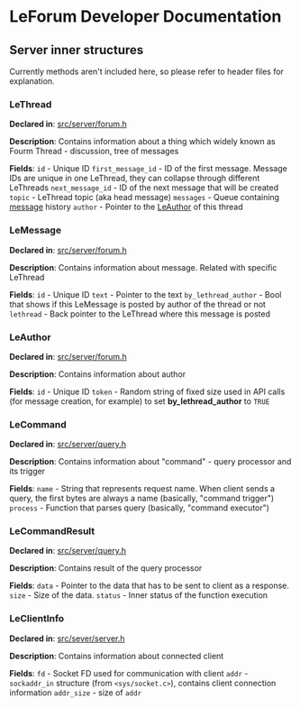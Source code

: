 # LeForum Developer Documentation
## Server inner structures
Currently methods aren't included here, so please refer to header files for explanation.

### LeThread
**Declared in**: [src/server/forum.h](/src/server/core/forum.h)

**Description**: Contains information about a thing which widely known as Fourm Thread - discussion, tree of messages

**Fields**: 
`id` - Unique ID
`first_message_id` - ID of the first message. Message IDs are unique in one LeThread, they can collapse through different LeThreads
`next_message_id` - ID of the next message that will be created
`topic` - LeThread topic (aka head message)
`messages` - Queue containing [message](#LeMessage) history
`author` - Pointer to the [LeAuthor](#LeAuthor) of this thread

### LeMessage
**Declared in**: [src/server/forum.h](/src/server/core/forum.h)

**Description**: Contains information about message. Related with specific LeThread

**Fields**:
`id` - Unique ID
`text` - Pointer to  the text
`by_lethread_author` - Bool that shows if this LeMessage is posted by author of the thread or not
`lethread` - Back pointer to the LeThread where this message is posted

### LeAuthor
**Declared in**: [src/server/forum.h](/src/server/core/forum.h)

**Description**: Contains information about author

**Fields**:
`id` - Unique ID
`token` - Random string of fixed size used in API calls (for message creation, for example) to set **by_lethread_author** to `TRUE`

### LeCommand
**Declared in**: [src/server/query.h](/src/server/core/query.h)

**Description**: Contains information about "command" - query processor and its trigger

**Fields**:
`name` - String that represents request name. When client sends a query, the first bytes are always a name (basically, "command trigger")
`process` - Function that parses query (basically, "command executor")

### LeCommandResult
**Declared in**: [src/server/query.h](/src/server/core/query.h)

**Description**: Contains result of the query processor

**Fields**:
`data` - Pointer to the data that has to be sent to client as a response.
`size` - Size of the data.
`status` - Inner status of the function execution

### LeClientInfo
**Declared in**: [src/sever/server.h](/src/server/server.h)

**Description**: Contains information about connected client

**Fields**:
`fd` - Socket FD used for communication with client
`addr` - `sockaddr_in` structure (from `<sys/socket.c>`), contains client connection information
`addr_size` - size of `addr`